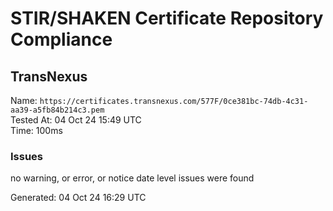 # STIR/SHAKEN Certificate Repository Compliance

## TransNexus

Name: `https://certificates.transnexus.com/577F/0ce381bc-74db-4c31-aa39-a5fb84b214c3.pem`\
Tested At: 04 Oct 24 15:49 UTC\
Time: 100ms

### Issues

no warning, or error, or notice date level issues were found

Generated: 04 Oct 24 16:29 UTC